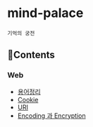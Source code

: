 # mind-palace
`기억의 궁전`

## 📑Contents

### Web

- [용어정리](https://github.com/dlatldhs/mind-palace/blob/main/web/%EC%9A%A9%EC%96%B4%EC%A0%95%EB%A6%AC.md)
- [Cookie](https://github.com/dlatldhs/mind-palace/blob/main/web/Cookie.md)
- [URI](https://github.com/dlatldhs/mind-palace/blob/main/web/URI.md)
- [Encoding 과 Encryption](https://github.com/dlatldhs/mind-palace/blob/main/web/Encoding%26Encrypthion.md)
